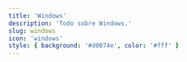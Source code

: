 ```yaml
---
title: 'Windows'
description: 'Todo sobre Windows.'
slug: windows
icon: 'windows'
style: { background: '#d0074e', color: '#fff' }
---
```

